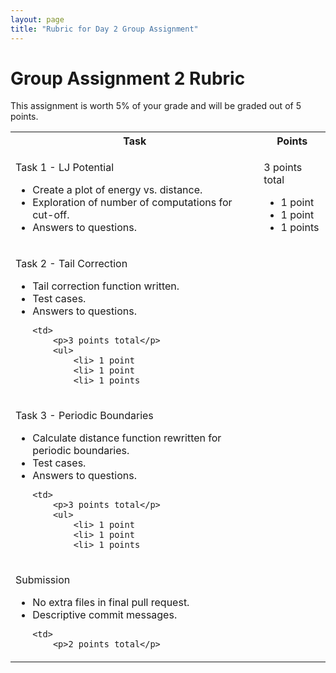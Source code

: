 ```yaml
---
layout: page
title: "Rubric for Day 2 Group Assignment"
---
```


# Group Assignment 2 Rubric

This assignment is worth 5% of your grade and will be graded out of 5 points.

<table>
<tr>
    <th>
        Task
    </th>
    <th>
        Points
    </th>
<tr>
    <td>
        <p>Task 1 - LJ Potential</p> 
        <ul>
            <li>Create a plot of energy vs. distance.
            <li>Exploration of number of computations for cut-off.
            <li>Answers to questions.
    <td>
        <p>3 points total</p>
        <ul>
            <li> 1 point
            <li> 1 point
            <li> 1 points
<tr>
    <td>
        <p>Task 2 - Tail Correction</p> 
        <ul>
            <li>Tail correction function written.
            <li>Test cases.
            <li>Answers to questions.
        
    
    <td>
        <p>3 points total</p>
        <ul>
            <li> 1 point
            <li> 1 point
            <li> 1 points
    

<tr>
    <td>
        <p>Task 3 - Periodic Boundaries</p> 
        <ul>
            <li>Calculate distance function rewritten for periodic boundaries.
            <li>Test cases.
            <li>Answers to questions.
        
    
    <td>
        <p>3 points total</p>
        <ul>
            <li> 1 point
            <li> 1 point
            <li> 1 points
        
    

<tr>
    <td>
        <p>Submission</p> 
        <ul>
            <li>No extra files in final pull request.
            <li>Descriptive commit messages.
        
    
    <td>
        <p>2 points total</p>
    



    




